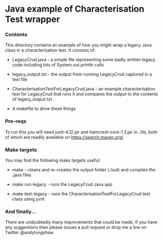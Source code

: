 # Java example of Characterisation Test wrapper

### Contents
This directory contains an example of how you might wrap a legacy Java class in a characterisation test. It consists of:

* LegacyCrud.java - a simple file representing some badly written legacy code including lots of System.out.println calls

* legacy_output.txt - the output from running LegacyCrud captured in a text file

* CharacterisationTestForLegacyCrud.java - an example characterisation test for LegacyCrud that runs it and compares the output to the contents of legacy_output.txt

* A makefile to drive these things

### Pre-reqs
To run this you will need junit-4.12.jar and hamcrest-core-1.3.jar in ./lib, both of which are readily available on https://search.maven.org/

### Make targets
You may find the following make targets useful:

* make - cleans and re-creates the output folder (./out) and compiles the .java files

* make run-legacy - runs the LegacyCrud Java app

* make test-legacy - runs the CharacterisationTestForLegacyCrud test class using junit

### And finally...
There are undoubtedly many improvements that could be made, If you have any suggestions then please issues a pull request or drop me a line on Twitter @andylongshaw
